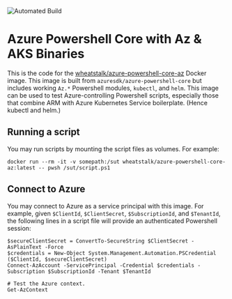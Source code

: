 <img src="https://img.shields.io/travis/misterjoshua/azure-powershell-core-az" alt="Automated Build">

# Azure Powershell Core with Az & AKS Binaries
This is the code for the [wheatstalk/azure-powershell-core-az](//hub.docker.com/r/wheatstalk/azure-powershell-core-az) Docker image. This image is built from `azuresdk/azure-powershell-core` but includes working `Az.*` Powershell modules, `kubectl`, and `helm`. This image can be used to test Azure-controlling Powershell scripts, especially those that combine ARM with Azure Kubernetes Service boilerplate. (Hence kubectl and helm.)

## Running a script
You may run scripts by mounting the script files as volumes. For example:
```
docker run --rm -it -v somepath:/sut wheatstalk/azure-powershell-core-az:latest -- pwsh /sut/script.ps1
```

## Connect to Azure
You may connect to Azure as a service principal with this image. For example, given `$ClientId`, `$ClientSecret`, `$SubscriptionId`, and `$TenantId`, the following lines in a script file will provide an authenticated Powershell session:

```
$secureClientSecret = ConvertTo-SecureString $ClientSecret -AsPlainText -Force
$credentials = New-Object System.Management.Automation.PSCredential ($ClientId, $secureClientSecret)
Connect-AzAccount -ServicePrincipal -Credential $credentials -Subscription $SubscriptionId -Tenant $TenantId

# Test the Azure context.
Get-AzContext
```